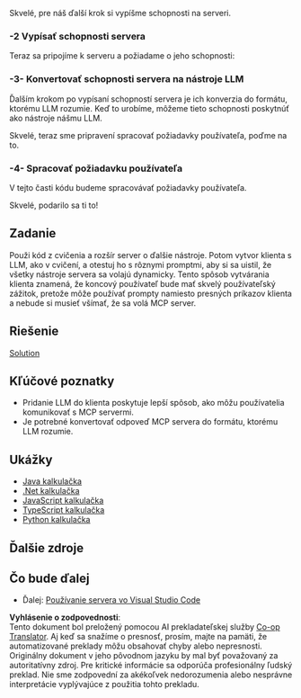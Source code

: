 <!--
CO_OP_TRANSLATOR_METADATA:
{
  "original_hash": "f74887f51a69d3f255cb83d0b517c623",
  "translation_date": "2025-07-13T18:55:49+00:00",
  "source_file": "03-GettingStarted/03-llm-client/README.md",
  "language_code": "sk"
}
-->
Skvelé, pre náš ďalší krok si vypíšme schopnosti na serveri.

### -2 Vypísať schopnosti servera

Teraz sa pripojíme k serveru a požiadame o jeho schopnosti:

### -3- Konvertovať schopnosti servera na nástroje LLM

Ďalším krokom po vypísaní schopností servera je ich konverzia do formátu, ktorému LLM rozumie. Keď to urobíme, môžeme tieto schopnosti poskytnúť ako nástroje nášmu LLM.

Skvelé, teraz sme pripravení spracovať požiadavky používateľa, poďme na to.

### -4- Spracovať požiadavku používateľa

V tejto časti kódu budeme spracovávať požiadavky používateľa.

Skvelé, podarilo sa ti to!

## Zadanie

Použi kód z cvičenia a rozšír server o ďalšie nástroje. Potom vytvor klienta s LLM, ako v cvičení, a otestuj ho s rôznymi promptmi, aby si sa uistil, že všetky nástroje servera sa volajú dynamicky. Tento spôsob vytvárania klienta znamená, že koncový používateľ bude mať skvelý používateľský zážitok, pretože môže používať prompty namiesto presných príkazov klienta a nebude si musieť všímať, že sa volá MCP server.

## Riešenie

[Solution](/03-GettingStarted/03-llm-client/solution/README.md)

## Kľúčové poznatky

- Pridanie LLM do klienta poskytuje lepší spôsob, ako môžu používatelia komunikovať s MCP servermi.
- Je potrebné konvertovať odpoveď MCP servera do formátu, ktorému LLM rozumie.

## Ukážky

- [Java kalkulačka](../samples/java/calculator/README.md)
- [.Net kalkulačka](../../../../03-GettingStarted/samples/csharp)
- [JavaScript kalkulačka](../samples/javascript/README.md)
- [TypeScript kalkulačka](../samples/typescript/README.md)
- [Python kalkulačka](../../../../03-GettingStarted/samples/python)

## Ďalšie zdroje

## Čo bude ďalej

- Ďalej: [Používanie servera vo Visual Studio Code](../04-vscode/README.md)

**Vyhlásenie o zodpovednosti**:  
Tento dokument bol preložený pomocou AI prekladateľskej služby [Co-op Translator](https://github.com/Azure/co-op-translator). Aj keď sa snažíme o presnosť, prosím, majte na pamäti, že automatizované preklady môžu obsahovať chyby alebo nepresnosti. Originálny dokument v jeho pôvodnom jazyku by mal byť považovaný za autoritatívny zdroj. Pre kritické informácie sa odporúča profesionálny ľudský preklad. Nie sme zodpovední za akékoľvek nedorozumenia alebo nesprávne interpretácie vyplývajúce z použitia tohto prekladu.